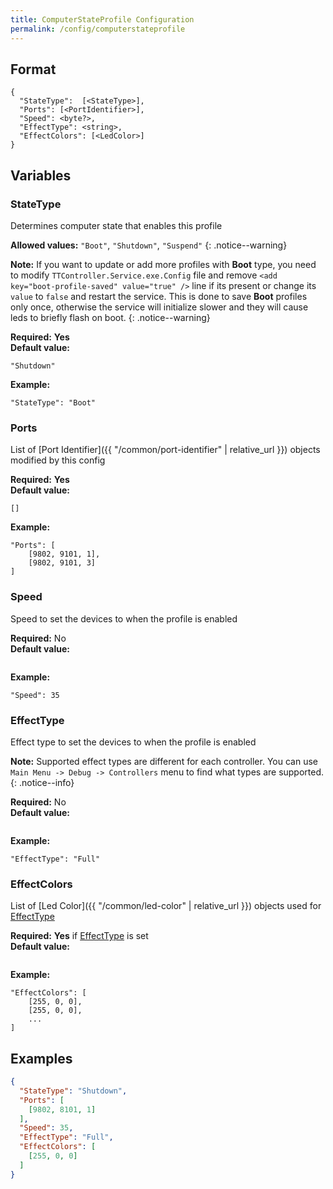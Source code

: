 ```yaml
---
title: ComputerStateProfile Configuration
permalink: /config/computerstateprofile
---
```


## Format

~~~
{
  "StateType":  [<StateType>],
  "Ports": [<PortIdentifier>],
  "Speed": <byte?>,
  "EffectType": <string>,
  "EffectColors": [<LedColor>]
}
~~~

## Variables

### StateType
<div class="variable-block" markdown="block">

Determines computer state that enables this profile

**Allowed values:** `"Boot"`, `"Shutdown"`, `"Suspend"`
{: .notice--warning}

**Note:** If you want to update or add more profiles with **Boot** type, you need to modify `TTController.Service.exe.Config` file and remove `<add key="boot-profile-saved" value="true" />` line if its present or change its `value` to `false` and restart the service. This is done to save **Boot** profiles only once, otherwise the service will initialize slower and they will cause leds to briefly flash on boot.
{: .notice--warning}

**Required:** **Yes**<br>
**Default value:**<br>

~~~
"Shutdown"
~~~
**Example:**<br>
~~~
"StateType": "Boot"
~~~

</div>

### Ports
<div class="variable-block" markdown="block">

List of [Port Identifier]({{ "/common/port-identifier" | relative_url }}) objects modified by this config

**Required:** **Yes**<br>
**Default value:**<br>
~~~
[]
~~~
**Example:**<br>
~~~
"Ports": [
    [9802, 9101, 1],
    [9802, 9101, 3]
]
~~~

</div>

### Speed
<div class="variable-block" markdown="block">

Speed to set the devices to when the profile is enabled

**Required:** No<br>
**Default value:**<br>
~~~
~~~
**Example:**<br>
~~~
"Speed": 35
~~~

</div>

### EffectType
<div class="variable-block" markdown="block">

Effect type to set the devices to when the profile is enabled

**Note:** Supported effect types are different for each controller. You can use `Main Menu -> Debug -> Controllers` menu to find what types are supported. 
{: .notice--info}

**Required:** No<br>
**Default value:**<br>
~~~
~~~
**Example:**<br>
~~~
"EffectType": "Full"
~~~

</div>

### EffectColors
<div class="variable-block" markdown="block">

List of [Led Color]({{ "/common/led-color" | relative_url }}) objects used for [EffectType](#effecttype)

**Required:** **Yes** if [EffectType](#effecttype) is set<br>
**Default value:**<br>
~~~
~~~
**Example:**<br>
~~~
"EffectColors": [
    [255, 0, 0],
    [255, 0, 0],
    ...
]
~~~

</div>

## Examples
~~~ json
{
  "StateType": "Shutdown",
  "Ports": [
    [9802, 8101, 1]
  ],
  "Speed": 35,
  "EffectType": "Full",
  "EffectColors": [
    [255, 0, 0]
  ]
}
~~~